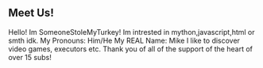 ## Meet Us!
Hello! Im SomeoneStoleMyTurkey!
Im intrested in mython,javascript,html or smth idk.
My Pronouns: Him/He
My REAL Name: Mike
I like to discover video games, executors etc.
Thank you of all of the support of the heart of over 15 subs!
